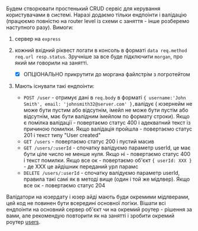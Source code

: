 Будем створювати простенький CRUD сервіс для керування користувачами в системі. Наразі додаємо тільки ендпоінти і валідацію (працюємо повністю на router level із схеми с заняття - інше розберемо наступного разу). Вимоги:

1. сервер на `express`

2. кожний вхідний ріквест логати в консоль в форматі
`data req.method req.url resp.status`. Зручніше за все буде підключити `morgan`, про який ми говорили на занятті. 
    - [x] ОПЦІОНАЛЬНО прикрутити до моргана файлстрім з логротейтом

3. Мають існувати такі ендпоінти:

    * `POST /user` - отримує дані в `req.body` в форматі `{ username:'John Smith', email: 'johnsmith32@server.com' },`валідує ( юзернейм не може бути пустим або відсутнім, імейл не може бути пустім або відсутнім, має бути валідним імейлом по формату строки). Якщо є помілка валідації - повертаємо статус 400 і адекватний текст із причиною помилки. Якщо валідація пройшла - повертаємо статус 201 і текст типу "User created"
    * `GET /users` - повертаємо статус 200 і пустий масив
    * `GET /users/:userId` - спочатку валідуємо параметр userId, це має бути ціле число не менше нуля. Якщо ні - повертаємо статус 400 і текст помилки. Якщо все ок - повертаємо об'єкт `{ userId: XXX }` - де ХХХ це айдішник переданий урл парамс
    * `DELETE /users/:userId` - спочатку валідуємо параметр userId, правила такі самі як в методі вище (один і той же мідлвер). Якщо все ок - повертаємо статус 204

Валідатори на юзердату і юзер айді мають буди окремими мідлверами, цей код не повинен бути всередині основної логіки. Вішати всі ендпоінти на основний сервер об'єкт чи на окремий роутер - рішення за вами, але рекомендую повторити як на занятті і зробити окремий роутер <u>users</u>.
